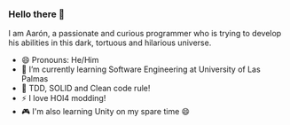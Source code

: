 ### Hello there 👋

I am Aarón, a passionate and curious programmer who is trying to develop his abilities in this dark, tortuous and hilarious universe.

- 😄 Pronouns: He/Him
- 🌱 I’m currently learning Software Engineering at University of Las Palmas
- :speech_balloon: TDD, SOLID and Clean code rule! 
- ⚡ I love HOI4 modding!
- :video_game: I'm also learning Unity on my spare time 😄
